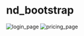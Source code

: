 # nd_bootstrap
![login_page](https://user-images.githubusercontent.com/117726402/204342787-7dfaf946-4e93-4bdb-98ad-30389d12cae1.jpg)
![pricing_page](https://user-images.githubusercontent.com/117726402/204342870-f098a833-ab23-4db8-8a11-fdc5bd5cf22d.jpg)
